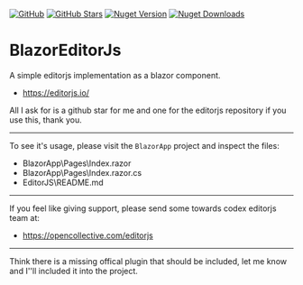 
[![GitHub](https://img.shields.io/github/license/kibblewhite/BlazorEditorJs?logo=github&style=flat-square)](https://github.com/kibblewhite/BlazorEditorJs/blob/master/LICENSE)
[![GitHub Stars](https://img.shields.io/github/stars/kibblewhite/BlazorEditorJs?style=flat-square&logo=github)](https://github.com/kibblewhite/BlazorEditorJs/stargazers)
[![Nuget Version](https://img.shields.io/nuget/v/EditorJs?label=nuget%20version&logo=nuget&style=flat-square)](https://www.nuget.org/packages/EditorJs/)
[![Nuget Downloads](https://img.shields.io/nuget/dt/EditorJs?label=nuget%20downloads&logo=nuget&style=flat-square)](https://www.nuget.org/packages/EditorJs/)

# BlazorEditorJs

A simple editorjs implementation as a blazor component.
- https://editorjs.io/

All I ask for is a github star for me and one for the editorjs repository if you use this, thank you.

---

To see it's usage, please visit the `BlazorApp` project and inspect the files:
- BlazorApp\Pages\Index.razor
- BlazorApp\Pages\Index.razor.cs
- EditorJS\README.md

---

If you feel like giving support, please send some towards codex editorjs team at:
- https://opencollective.com/editorjs

---

Think there is a missing offical plugin that should be included, let me know and I''ll included it into the project.
